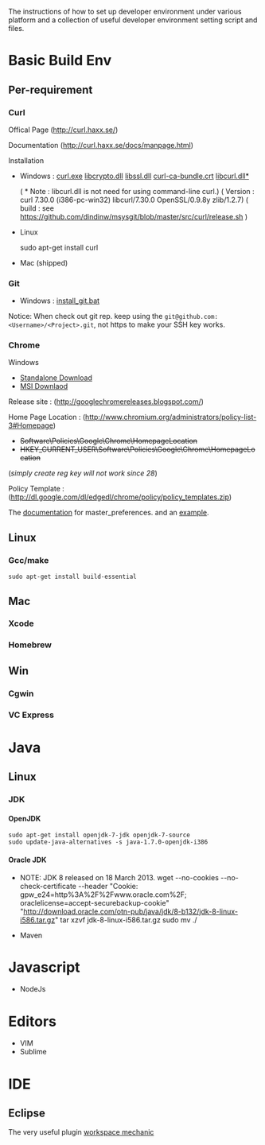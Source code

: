  The instructions of how to set up developer environment under various platform and a collection of useful developer environment setting script and files.





Basic Build Env
===============


Per-requirement
---------------

### Curl 

Offical Page (http://curl.haxx.se/)

Documentation (http://curl.haxx.se/docs/manpage.html)

Installation

   * Windows : [curl.exe][d_curl_1] [libcrypto.dll][d_curl_2] [libssl.dll][d_curl_3] [curl-ca-bundle.crt][d_curl_4] [libcurl.dll*][d_curl_5]

     (  * Note : libcurl.dll is not need for using command-line curl.)
     ( Version : curl 7.30.0 (i386-pc-win32) libcurl/7.30.0 OpenSSL/0.9.8y zlib/1.2.7)
     (   build : see https://github.com/dindinw/msysgit/blob/master/src/curl/release.sh )

   * Linux 

        sudo apt-get install curl
   
   * Mac (shipped)

[d_curl_1]:https://github.com/dindinw/msysgit/raw/master/mingw/bin/curl.exe
[d_curl_2]:https://github.com/dindinw/msysgit/raw/master/mingw/bin/libcrypto.dll
[d_curl_3]:https://github.com/dindinw/msysgit/raw/master/mingw/bin/libssl.dll
[d_curl_4]:https://github.com/dindinw/msysgit/raw/master/mingw/bin/curl-ca-bundle.crt
[d_curl_5]:https://github.com/dindinw/msysgit/raw/master/mingw/bin/libcurl.dll

### Git

* Windows : [install_git.bat][d_git_1]

Notice: When check out git rep. keep using the `git@github.com:<Username>/<Project>.git`, not https to make your SSH key works.

[d_git_1]:https://github.com/dindinw/usersettings/raw/master/git/install_git.bat

### Chrome

Windows

* [Standalone Download][chrome_win] 
* [MSI Downlaod][chrome_win_msi]

Release site : (http://googlechromereleases.blogspot.com/)

Home Page Location  : (http://www.chromium.org/administrators/policy-list-3#Homepage)
    
* ~~Software\Policies\Google\Chrome\HomepageLocation~~
* ~~HKEY_CURRENT_USER\Software\Policies\Google\Chrome\HomepageLocation~~ 

(_simply create reg key will not work since 28_)

Policy Template : (http://dl.google.com/dl/edgedl/chrome/policy/policy_templates.zip)
  
The [documentation][chrome_master_perf_doc] for master_preferences. and an [example][chrome_master_perf_example].

[chrome_win]:https://dl.google.com/tag/s/appguid%3D%7B8A69D345-D564-463C-AFF1-A69D9E530F96%7D%26iid%3D%7B4CCCCB56-E8B8-F482-D457-3DF54C9B95C0%7D%26lang%3Den%26browser%3D3%26usagestats%3D0%26appname%3DGoogle%2520Chrome%26needsadmin%3Dtrue%26installdataindex%3Ddefaultbrowser/update2/installers/ChromeStandaloneSetup.exe
[chrome_win_msi]:https://dl.google.com/tag/s/appguid%3D%7B8A69D345-D564-463C-AFF1-A69D9E530F96%7D%26iid%3D%7BCA8DF948-A4C1-39A2-F252-9F2344D3C552%7D%26lang%3Den%26browser%3D4%26usagestats%3D0%26appname%3DGoogle%2520Chrome%26needsadmin%3Dprefers/edgedl/chrome/install/GoogleChromeStandaloneEnterprise.msi

[chrome_master_perf_doc]:https://support.google.com/chrome/a/answer/187948
[chrome_master_perf_example]:http://www.chromium.org/administrators/configuring-other-preferences#TOC-Preferences-List

Linux
-----
### Gcc/make

    sudo apt-get install build-essential 

Mac
---

### Xcode
### Homebrew

Win
---

### Cgwin
### VC Express

Java
====

Linux
-----
### JDK
 

#### OpenJDK 
    sudo apt-get install openjdk-7-jdk openjdk-7-source
    sudo update-java-alternatives -s java-1.7.0-openjdk-i386    
#### Oracle JDK
* NOTE: JDK 8 released on 18 March 2013.
    wget --no-cookies --no-check-certificate --header "Cookie: gpw_e24=http%3A%2F%2Fwww.oracle.com%2F; oraclelicense=accept-securebackup-cookie" "http://download.oracle.com/otn-pub/java/jdk/8-b132/jdk-8-linux-i586.tar.gz"
    tar xzvf jdk-8-linux-i586.tar.gz 
    sudo mv ./

* Maven

Javascript
==========

* NodeJs

Editors
=======

* VIM
* Sublime


IDE
===

Eclipse
-------

The very useful plugin [workspace mechanic][1]

[1]:https://code.google.com/a/eclipselabs.org/p/workspacemechanic/
